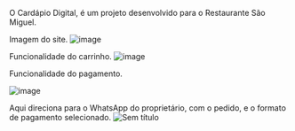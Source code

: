 O Cardápio Digital, é um projeto desenvolvido para o Restaurante São Miguel.



Imagem do site.
![image](https://github.com/user-attachments/assets/239d6629-8d34-4e43-b85d-55f150c0d837)

Funcionalidade do carrinho.
![image](https://github.com/user-attachments/assets/3e485c68-5d36-4d8d-b98e-fa8bd793bc99)

Funcionalidade do pagamento.

![image](https://github.com/user-attachments/assets/427c00e1-487b-4ce4-a181-ff67d4e3c0a2)

Aqui direciona para o WhatsApp do proprietário, com o pedido, e o formato de pagamento selecionado.
![Sem título](https://github.com/user-attachments/assets/ad007a11-3fe8-4fb1-8a5f-84c3e53c624a)
